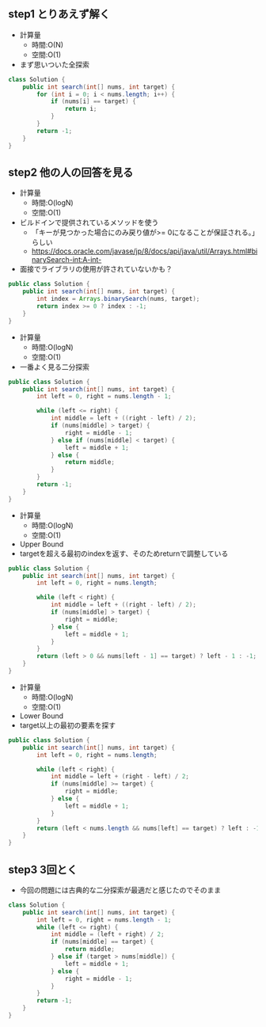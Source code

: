 ## step1 とりあえず解く
- 計算量
  - 時間:O(N)
  - 空間:O(1)
- まず思いついた全探索

```java
class Solution {
    public int search(int[] nums, int target) {
        for (int i = 0; i < nums.length; i++) {
            if (nums[i] == target) {
                return i;
            }
        }
        return -1;
    }
}

```

## step2 他の人の回答を見る
- 計算量
  - 時間:O(logN)
  - 空間:O(1)
- ビルドインで提供されているメソッドを使う
    - 「キーが見つかった場合にのみ戻り値が>= 0になることが保証される。」らしい
    - https://docs.oracle.com/javase/jp/8/docs/api/java/util/Arrays.html#binarySearch-int:A-int-
- 面接でライブラリの使用が許されていないかも？

```java
public class Solution {
    public int search(int[] nums, int target) {
        int index = Arrays.binarySearch(nums, target);
        return index >= 0 ? index : -1;
    }
}

```

- 計算量
  - 時間:O(logN)
  - 空間:O(1)
- 一番よく見る二分探索

```java
public class Solution {
    public int search(int[] nums, int target) {
        int left = 0, right = nums.length - 1;

        while (left <= right) {
            int middle = left + ((right - left) / 2);
            if (nums[middle] > target) {
                right = middle - 1;
            } else if (nums[middle] < target) {
                left = middle + 1;
            } else {
                return middle;
            }
        }
        return -1;
    }
}

```

- 計算量
  - 時間:O(logN)
  - 空間:O(1)
- Upper Bound
- targetを超える最初のindexを返す、そのためreturnで調整している

```java
public class Solution {
    public int search(int[] nums, int target) {
        int left = 0, right = nums.length;

        while (left < right) {
            int middle = left + ((right - left) / 2);
            if (nums[middle] > target) {
                right = middle;
            } else {
                left = middle + 1;
            }
        }
        return (left > 0 && nums[left - 1] == target) ? left - 1 : -1;
    }
}
```

- 計算量
  - 時間:O(logN)
  - 空間:O(1)
- Lower Bound
- target以上の最初の要素を探す

```java
public class Solution {
    public int search(int[] nums, int target) {
        int left = 0, right = nums.length;

        while (left < right) {
            int middle = left + (right - left) / 2;
            if (nums[middle] >= target) {
                right = middle;
            } else {
                left = middle + 1;
            }
        }
        return (left < nums.length && nums[left] == target) ? left : -1;
    }
}
```

## step3 3回とく
- 今回の問題には古典的な二分探索が最適だと感じたのでそのまま

```java
class Solution {
    public int search(int[] nums, int target) {
        int left = 0, right = nums.length - 1;
        while (left <= right) {
            int middle = (left + right) / 2;
            if (nums[middle] == target) {
                return middle;
            } else if (target > nums[middle]) {
                left = middle + 1;
            } else {
                right = middle - 1;
            }
        }
        return -1;
    }
}

```